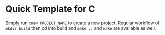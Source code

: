Quick Template for C
====================

Simply run `cnew PROJECT_NAME` to create a new project.
Regular workflow of `mkdir build` then cd into build and `make ..` and `make` are available as well.

